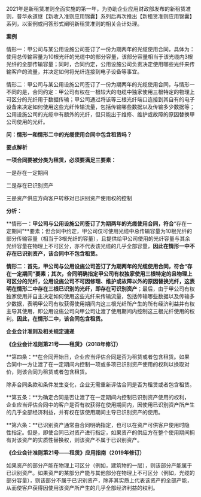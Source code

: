 2021年是新租赁准则全面实施的第一年，为协助企业应用财政部发布的新租赁准则，普华永道继【新收入准则应用锦囊】系列后再次推出【新租赁准则应用锦囊】系列，以案例或问答形式阐明新租赁准则的相关会计处理。

**案例**

情形一：甲公司与某公用设施公司签订了一份为期两年的光缆使用合同，具体为：使用总传输容量为10根光纤的光缆中的部分容量，该部分容量相当于该光缆内3根光纤的全部传输容量；同时，合同约定，公用设施公司负责决定使用哪些光纤来传输客户的流量，并决定如何将光纤连接到电子设备等事宜。

情形二：甲公司与某公用设施公司签订了一份为期两年的光缆使用合同，与情形一不同的是，合同约定：甲公司有权在一根较大的电缆中独家使用三根特定的物理上可区分的光纤用于数据传输；甲公司通过将该等三根光纤端口连接到其自有的电子设备来决定如何使用这些光纤传输流量，包括传输哪些数据以及传输多少数据等；公用设施公司的光缆中有额外的光纤，但只能出于维修、维护或故障的原因替换甲公司使用的光纤。

**问：情形一和情形二中的光缆使用合同中包含租赁吗？**

**要点解析**

**一项合同要被分类为租赁，必须要满足三要素：**

一是存在一定期间

二是存在已识别资产

三是资产供应方向客户转移对已识别资产使用权的控制

**分析：**

**情形一：**甲公司与公用设施公司签订了为期两年的光缆使用合同，符合**“存在一定期间”**要素；但合同中约定，甲公司仅可使用光缆中总传输容量为10根光纤的部分传输容量（相当于3根光纤的容量），且提供给甲公司使用的光纤容量与其余光纤容量在物理上不可区分，亦不代表该光缆的几乎全部容量，**因此在情形一中不存在已识别资产，该合同中不包含租赁。**

**情形二：**首先，甲公司与公用设施公司签订了为期两年的光缆使用合同，符合**“存在一定期间”**要素；其次，合同明确指定甲公司有权独家使用三根特定的且物理上可区分的光纤，公用设施公司不可因修理、维护或故障以外的原因替换光纤，这表明在情形二中存在三根已识别的光纤，即**存在可识别资产**；最后，由于甲公司有权独家使用并自主决定如何使用这些光纤来传输流量，包括传输哪些数据以及传输多少数据，表明甲公司有权获得使用期间内这三根光纤所产生的所有经济利益并有权主导其使用，即公用设施公司向甲公司让渡了使用期间内控制这三根光纤使用的权利。**因此，在情形二中，该合同包含租赁。**

**企业会计准则及相关规定速递**

**《企业会计准则第21号——租赁》（2018年修订）**

**第四条：**在合同开始日，企业应当评估合同是否为租赁或者包含租赁。如果合同中一方让渡了在一定期间内控制一项或多项已识别资产使用的权利以换取对价，则该合同为租赁或者包含租赁。

除非合同条款和条件发生变化，企业无需重新评估合同是否为租赁或者包含租赁。

**第五条：**为确定合同是否让渡了在一定期间内控制已识别资产使用的权利，企业应当评估合同中的客户是否有权获得在使用期间内，因使用已识别资产所产生的几乎全部经济利益，并有权在该使用期间主导已识别资产的使用。

**第六条：**已识别资产通常由合同明确指定，也可以在资产可供客户使用时隐性指定。但是，即使合同已对资产进行指定，如果资产的供应方在整个使用期间拥有对该资产的实质性替换权，则该资产不属于已识别资产。

**《企业会计准则第21号——租赁》应用指南（2019年修订）**

如果资产的部分产能在物理上可区分（例如，建筑物的一层），则该部分产能属于已识别资产。如果资产的某部分产能与其他部分在物理上不可区分（例如，光缆的部分容量），则该部分不属于已识别资产，除非其实质上代表该资产的全部产能，从而使客户获得因使用该资产所产生的几乎全部经济利益的权利。